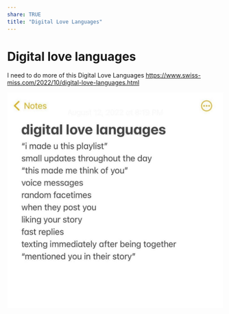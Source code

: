 ```yaml
---
share: TRUE
title: "Digital Love Languages"
---
```

# Digital love languages
I need to do more of this
Digital Love Languages https://www.swiss-miss.com/2022/10/digital-love-languages.html



![400](./images/311802552_1191477991433747_2048556905825583560_n-1024x1024.jpg)